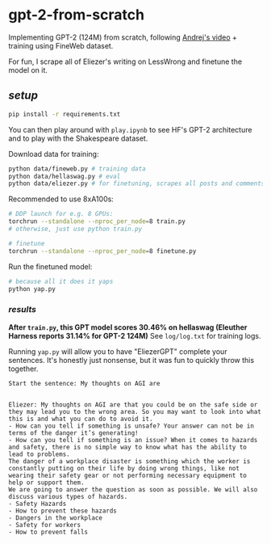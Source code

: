 # gpt-2-from-scratch

Implementing GPT-2 (124M) from scratch, following [Andrej's video](https://www.youtube.com/watch?v=l8pRSuU81PU) + training using FineWeb dataset.

For fun, I scrape all of Eliezer's writing on LessWrong and finetune the model on it.

## _setup_

```bash
pip install -r requirements.txt
```

You can then play around with `play.ipynb` to see HF's GPT-2 architecture and to play with the Shakespeare dataset.

Download data for training:

```bash
python data/fineweb.py # training data
python data/hellaswag.py # eval
python data/eliezer.py # for finetuning, scrapes all posts and comments from him
```

Recommended to use 8xA100s:

```bash
# DDP launch for e.g. 8 GPUs:
torchrun --standalone --nproc_per_node=8 train.py
# otherwise, just use python train.py

# finetune
torchrun --standalone --nproc_per_node=8 finetune.py
```

Run the finetuned model:

```bash
# because all it does it yaps
python yap.py
```

### _results_

**After `train.py`, this GPT model scores 30.46% on hellaswag (Eleuther Harness reports 31.14% for GPT-2 124M)** See `log/log.txt` for training logs.

Running `yap.py` will allow you to have "EliezerGPT" complete your sentences. It's honestly just nonsense, but it was fun to quickly throw this together.

```
Start the sentence: My thoughts on AGI are


Eliezer: My thoughts on AGI are that you could be on the safe side or they may lead you to the wrong area. So you may want to look into what this is and what you can do to avoid it.
- How can you tell if something is unsafe? Your answer can not be in terms of the danger it’s generating!
- How can you tell if something is an issue? When it comes to hazards and safety, there is no simple way to know what has the ability to lead to problems.
The danger of a workplace disaster is something which the worker is constantly putting on their life by doing wrong things, like not wearing their safety gear or not performing necessary equipment to help or support them.
We are going to answer the question as soon as possible. We will also discuss various types of hazards.
- Safety Hazards
- How to prevent these hazards
- Dangers in the workplace
- Safety for workers
- How to prevent falls
```

